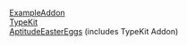 [ExampleAddon](https://github.com/codingbunnys/klsh/blob/master/trustedaddons/installers/exampleaddoninstaller.sh)<br />
[TypeKit](https://raw.githubusercontent.com/codingbunnys/klsh/master/trustedaddons/installers/typekitinstaller)<br />
[AptitudeEasterEggs](https://raw.githubusercontent.com/codingbunnys/klsh/master/trustedaddons/installers/aptitudeeastereggsinstaller) (includes TypeKit Addon)<br />

